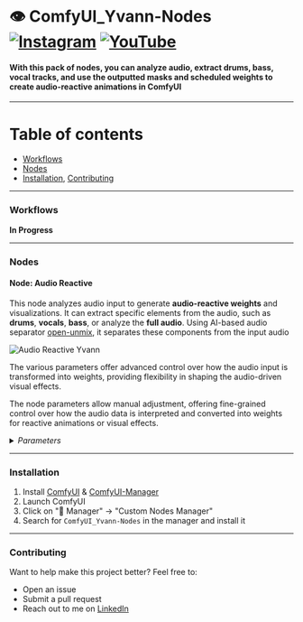 # 👁️ ComfyUI_Yvann-Nodes  [![Instagram](https://img.shields.io/badge/yvann.mp4-white?style=for-the-badge&logo=instagram&logoColor=E4405F)](https://www.instagram.com/yvann.mp4/) [![YouTube](https://img.shields.io/badge/yvann.mp4-white?style=for-the-badge&logo=youtube&logoColor=FF0000)](https://www.youtube.com/channel/yvann.mp4)


#### **With this pack of nodes, you can analyze audio, extract drums, bass, vocal tracks, and use the outputted masks and scheduled weights to create audio-reactive animations in ComfyUI**

---
# Table of contents
- [Workflows](#Workflows)
- [Nodes](#Nodes)
- [Installation](#Installation), [Contributing](#Contributing)

--- 

### Workflows

**In Progress**

---
### Nodes

#### Node: Audio Reactive

This node analyzes audio input to generate **audio-reactive weights** and visualizations. It can extract specific elements from the audio, such as **drums**, **vocals**, **bass**, or analyze the **full audio**. Using AI-based audio separator [open-unmix](https://github.com/sigsep/open-unmix-pytorch), it separates these components from the input audio

![Audio Reactive Yvann](./docs/audio-reactive-yvann.png)

The various parameters offer advanced control over how the audio input is transformed into weights, providing flexibility in shaping the audio-driven visual effects. 

The node parameters allow manual adjustment, offering fine-grained control over how the audio data is interpreted and converted into weights for reactive animations or visual effects.



<details>
  <summary><i>Parameters</i></summary>

  - **batch_size**: The number of audio frames to process
  - **fps**: Frames per second for processing audio weights, the output of your animation need to have the same fps to be correctly synchronized
  - **audio**: Input audio file
  - **analysis_mode**: Selects the audio component to analyze (**Drums Only**, **Full Audio**, **Vocals Only**, **Bass Only**, **Other Audio**). This analysis is performed using AI-based audio separation models (open-unmix)
  - **threshold**: Filters the audio weights based on sound intensity (only values above the threshold pass through)
  - **add**: Adds a constant value to all the weights
  - **smooth**: Smoothing factor to reduce sharp transitions between weights
  - **multiply**: Multiplication factor to amplify the weights
  - **add_range**: Expands the range of the weights to control output dynamic range
  - **invert_weights**: Inverts the audio weights

  **Outputs**:
  - **audio_weights**: A float list of audio-reactive weights based on the processed audio
  - **processed_audio**: The separated or processed audio (e.g., drums, vocals) used in the analysis
  - **original_audio**: The original audio input without modifications
  - **audio_visualization**: An image displaying a graph of the audio weights over time, representing the variation in intensity across the analyzed frames

</details>

---

### Installation
1. Install [ComfyUI](https://github.com/comfyanonymous/ComfyUI) & [ComfyUI-Manager](https://github.com/ltdrdata/ComfyUI-Manager)
2. Launch ComfyUI
3. Click on "🧩 Manager" -> "Custom Nodes Manager"
4. Search for `ComfyUI_Yvann-Nodes` in the manager and install it

---

### Contributing
Want to help make this project better? Feel free to:
- Open an issue
- Submit a pull request
- Reach out to me on [LinkedIn](https://www.linkedin.com/in/yvann-barbot/)
